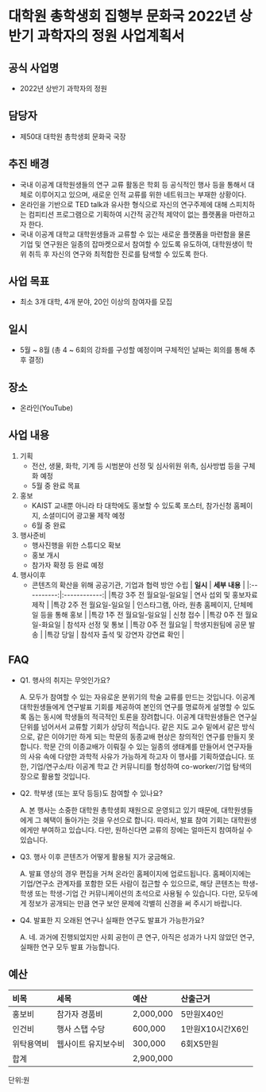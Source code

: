 대학원 총학생회 집행부 문화국 2022년 상반기 과학자의 정원 사업계획서
===

## 공식 사업명
- 2022년 상반기 과학자의 정원

## 담당자
- 제50대 대학원 총학생회 문화국 국장

## 추진 배경
- 국내 이공계 대학원생들의 연구 교류 활동은 학회 등 공식적인 행사 등을 통해서 대체로 이루어지고 있으며, 새로운 인적 교류를 위한 네트워크는 부재한 상황이다.
- 온라인을 기반으로 TED talk과 유사한 형식으로 자신의 연구주제에 대해 스피치하는 컴피티션 프로그램으로 기획하여 시간적 공간적 제약이 없는 플랫폼을 마련하고자 한다.
- 국내 이공계 대학교 대학원생들과 교류할 수 있는 새로운 플랫폼을 마련함을 물론 기업 및 연구원은 일종의 잡마켓으로서 참여할 수 있도록 유도하여, 대학원생이 학위 취득 후 자신의 연구와 최적합한 진로를 탐색할 수 있도록 한다.

## 사업 목표
- 최소 3개 대학, 4개 분야, 20인 이상의 참여자를 모집

## 일시
- 5월 ~ 8월 (총 4 ~ 6회의 강좌를 구성할 예정이며 구체적인 날짜는 회의를 통해 추후 결정)

## 장소
- 온라인(YouTube)

## 사업 내용
1.  기획
    -   전산, 생물, 화학, 기계 등 시범분야 선정 및 심사위원 위촉, 심사방법 등을 구체화 예정
    -   5월 중 완료 목표
2.  홍보
    -   KAIST 교내뿐 아니라 타 대학에도 홍보할 수 있도록 포스터, 참가신청 홈페이지, 소셜미디어 광고물 제작 예정
    -   6월 중 완료
3.  행사준비
    -   행사진행을 위한 스튜디오 확보
    -   홍보 개시
    -   참가자 확정 등 완료 예정
4.  행사이후
    -   콘텐츠의 확산을 위해 공공기관, 기업과 협력 방안 수립
|  **일시** | **세부 내용** |
|:----------:|:------------:|
|특강 3주 전 월요일-일요일 | 연사 섭외 및 홍보자료 제작 |
|특강 2주 전 월요일-일요일 | 인스타그램, 아라, 원총 홈페이지, 단체메일 등을 통해 홍보 |
|특강 1주 전 월요일-일요일 | 신청 접수 |
|특강 0주 전 월요일-화요일 | 참석자 선정 및 통보 |
|특강 0주 전 월요일 | 학생지원팀에 공문 발송 |
|특강 당일 | 참석자 출석 및 강연자 강연료 확인 |


## FAQ
- Q1. 행사의 취지는 무엇인가요?

    A. 모두가 참여할 수 있는 자유로운 분위기의 학술 교류를 만드는 것입니다. 이공계 대학원생들에게 연구발표 기회를 제공하여 본인의 연구를 명료하게 설명할 수 있도록 돕는 동시에 학생들의 적극적인 토론을 장려합니다. 이공계 대학원생들은 연구실 단위를 넘어서서 교류할 기회가 상당히 적습니다. 같은 지도 교수 밑에서 같은 방식으로, 같은 이야기만 하게 되는 학문의 동종교배 현상은 창의적인 연구를 만들지 못합니다. 학문 간의 이종교배가 이뤄질 수 있는 일종의 생태계를 만들어서 연구자들의 사유 속에 다양한 과학적 사유가 가능하게 하고자 이 행사를 기획하였습니다. 또한, 기업/연구소/타 이공계 학교 간 커뮤니티를 형성하여 co-worker/기업 탐색의 장으로 활용할 것입니다.

- Q2. 학부생 (또는 포닥 등등)도 참여할 수 있나요? 

    A. 본 행사는 소중한 대학원 총학생회 재원으로 운영되고 있기 때문에, 대학원생들에게 그 혜택이 돌아가는 것을 우선으로 합니다. 따라서, 발표 참여 기회는 대학원생에게만 부여하고 있습니다. 다만, 원하신다면 교류의 장에는 얼마든지 참여하실 수 있습니다.

- Q3. 행사 이후 콘텐츠가 어떻게 활용될 지가 궁금해요.

    A. 발표 영상의 경우 편집을 거쳐 온라인 홈페이지에 업로드됩니다. 홈페이지에는 기업/연구소 관계자를 포함한 모든 사람이 접근할 수 있으므로, 해당 콘텐츠는 학생-학생 또는 학생-기업 간 커뮤니케이션의 초석으로 사용될 수 있습니다. 다만, 모두에게 정보가 공개되는 만큼 연구 보안 문제에 각별히 신경을 써 주시기 바랍니다.

- Q4. 발표한 지 오래된 연구나 실패한 연구도 발표가 가능한가요? 

    A. 네. 과거에 진행되었지만 사회 공헌이 큰 연구, 아직은 성과가 나지 않았던 연구, 실패한 연구 모두 발표 가능합니다.


## 예산
| 비목       | 세목                | 예산      | 산출근거         |
|:-----------|:--------------------|:----------|:-----------------|
| 홍보비     | 참가자 경품비       | 2,000,000 | 5만원X40인       |
| 인건비     | 행사 스탭 수당      | 600,000   | 1만원X10시간X6인 |
| 위탁용역비 | 웹사이트 유지보수비 | 300,000   | 6회X5만원        |
| 합계       |                     | 2,900,000 |                  |

단위:원